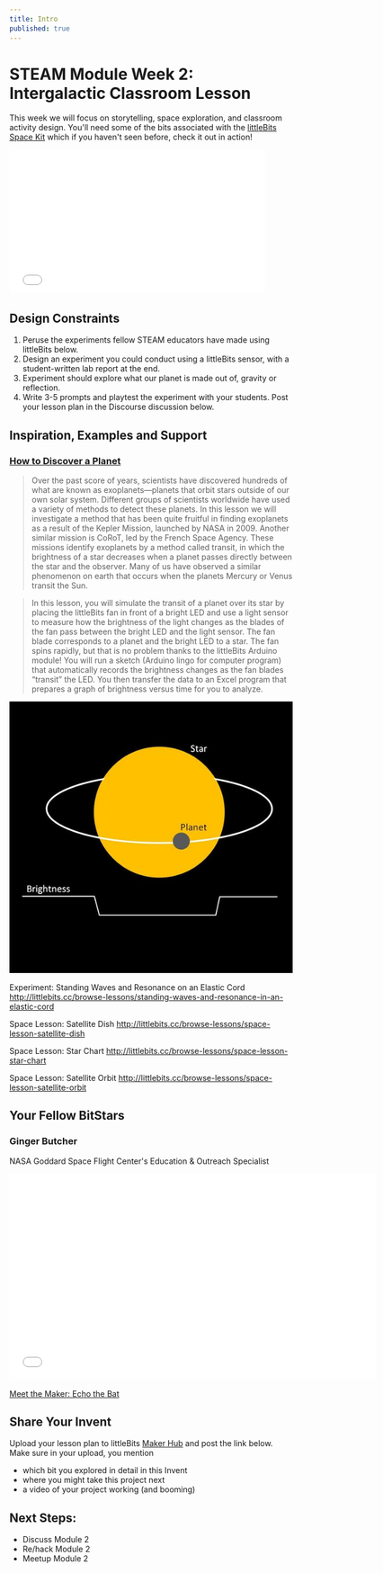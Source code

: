 ```yaml
---
title: Intro
published: true
---
```


# STEAM Module Week 2: Intergalactic Classroom Lesson
This week we will focus on storytelling, space exploration, and classroom activity design. You'll need some of the bits associated with the [littleBits Space Kit](http://littlebits.cc/kits/space-kit) which if you haven't seen before, check it out in action!

<iframe width="455" height="255" src="//www.youtube.com/embed/WrywrtSnSog" frameborder="0" allowfullscreen></iframe>

## Design Constraints
1. Peruse the experiments fellow STEAM educators have made using littleBits below. 
2. Design an experiment you could conduct using a littleBits sensor, with a student-written lab report at the end. 
3. Experiment should explore what our planet is made out of, gravity or reflection.
4. Write 3-5 prompts and playtest the experiment with your students. Post your lesson plan in the Discourse discussion below. 

## Inspiration, Examples and Support

### [How to Discover a Planet](http://littlebits.cc/browse-lessons/how-to-discover-a-planet)

>Over the past score of years, scientists have discovered hundreds of what are known as exoplanets—planets that orbit stars outside of our own solar system.   Different groups of scientists worldwide have used a variety of methods to detect these planets.  In this lesson we will investigate a method that has been quite fruitful in finding exoplanets as a result of the Kepler Mission, launched by NASA in 2009.  Another similar mission is CoRoT, led by the French Space Agency.  These missions identify exoplanets by a method called transit, in which the brightness of a star decreases when a planet passes directly between the star and the observer.  Many of us have observed a similar phenomenon on earth that occurs when the planets Mercury or Venus transit the Sun.

>In this lesson, you will simulate the transit of a planet over its star by placing the littleBits fan in front of a bright LED and use a light sensor to measure how the brightness of the light changes as the blades of the fan pass between the bright LED and the light sensor.  The fan blade corresponds to a planet and the bright LED to a star.  The fan spins rapidly, but that is no problem thanks to the littleBits Arduino module!  You will run a sketch (Arduino lingo for computer program) that automatically records the brightness changes as the fan blades “transit” the LED.  You then transfer the data to an Excel program that prepares a graph of brightness versus time for you to analyze.

![](Images/planet.jpg)

Experiment: Standing Waves and Resonance on an Elastic Cord
http://littlebits.cc/browse-lessons/standing-waves-and-resonance-in-an-elastic-cord

Space Lesson: Satellite Dish
http://littlebits.cc/browse-lessons/space-lesson-satellite-dish

Space Lesson: Star Chart
http://littlebits.cc/browse-lessons/space-lesson-star-chart

Space Lesson: Satellite Orbit
http://littlebits.cc/browse-lessons/space-lesson-satellite-orbit

## Your Fellow BitStars

### Ginger Butcher
NASA Goddard Space Flight Center's Education & Outreach Specialist

<iframe width="652" height="366" src="//www.youtube.com/embed/QUeZi_FxaSo" frameborder="0" allowfullscreen></iframe>

[Meet the Maker: Echo the Bat](http://littlebits.cc/makers/ginger-butcher-nasa-goddard-space-flight-centers-education-outreach-specialist)

## Share Your Invent 
Upload your lesson plan to littleBits [Maker Hub](http://littlebits.cc/projects) and post the link below. Make sure in your upload, you mention
- which bit you explored in detail in this Invent
- where you might take this project next
- a video of your project working (and booming)

## Next Steps:
- Discuss Module 2
- Re/hack Module 2
- Meetup Module 2
